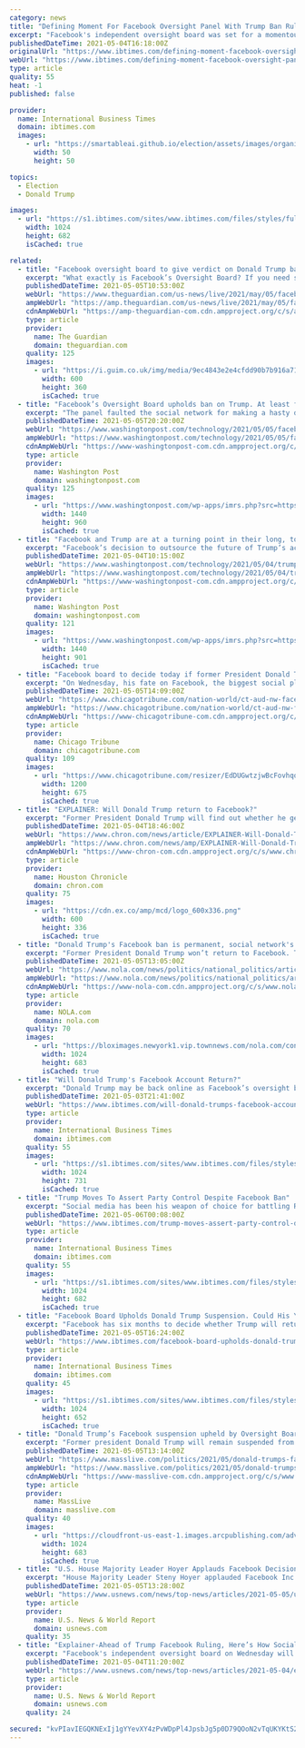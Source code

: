 ```yaml
---
category: news
title: "Defining Moment For Facebook Oversight Panel With Trump Ban Ruling"
excerpt: "Facebook's independent oversight board was set for a momentous decision on the platform's ban of former US president Donald Trump, as debate swirls on the role of social media in curbing hateful and abusive speech while controlling political discourse."
publishedDateTime: 2021-05-04T16:18:00Z
originalUrl: "https://www.ibtimes.com/defining-moment-facebook-oversight-panel-trump-ban-ruling-3192936"
webUrl: "https://www.ibtimes.com/defining-moment-facebook-oversight-panel-trump-ban-ruling-3192936"
type: article
quality: 55
heat: -1
published: false

provider:
  name: International Business Times
  domain: ibtimes.com
  images:
    - url: "https://smartableai.github.io/election/assets/images/organizations/ibtimes.com-50x50.jpg"
      width: 50
      height: 50

topics:
  - Election
  - Donald Trump

images:
  - url: "https://s1.ibtimes.com/sites/www.ibtimes.com/files/styles/full/public/2021/01/21/donald-trump-is-seen-addressing-supporters-flooding-the.jpg"
    width: 1024
    height: 682
    isCached: true

related:
  - title: "Facebook oversight board to give verdict on Donald Trump ban – live"
    excerpt: "What exactly is Facebook’s Oversight Board? If you need some catching up on exactly what Facebook’s Oversight Board is, here are some basic facts: Facebook announced the creat"
    publishedDateTime: 2021-05-05T10:53:00Z
    webUrl: "https://www.theguardian.com/us-news/live/2021/may/05/facebook-donald-trump-ban-us-politics-biden-live?page=with:block-6091a7488f08ae30bfe0426d"
    ampWebUrl: "https://amp.theguardian.com/us-news/live/2021/may/05/facebook-donald-trump-ban-us-politics-biden-live"
    cdnAmpWebUrl: "https://amp-theguardian-com.cdn.ampproject.org/c/s/amp.theguardian.com/us-news/live/2021/may/05/facebook-donald-trump-ban-us-politics-biden-live"
    type: article
    provider:
      name: The Guardian
      domain: theguardian.com
    quality: 125
    images:
      - url: "https://i.guim.co.uk/img/media/9ec4843e2e4cfdd90b7b916a71df314a47003225/0_59_5000_3000/master/5000.jpg?width=300&quality=45&auto=format&fit=max&dpr=2&s=4481d464346f41d93bb22d4493664ab4"
        width: 600
        height: 360
        isCached: true
  - title: "Facebook’s Oversight Board upholds ban on Trump. At least for now."
    excerpt: "The panel faulted the social network for making a hasty decision without clear criteria and told Facebook to reevaluate the decision within six months."
    publishedDateTime: 2021-05-05T20:20:00Z
    webUrl: "https://www.washingtonpost.com/technology/2021/05/05/facebook-trump-decision/"
    ampWebUrl: "https://www.washingtonpost.com/technology/2021/05/05/facebook-trump-decision/?outputType=amp"
    cdnAmpWebUrl: "https://www-washingtonpost-com.cdn.ampproject.org/c/s/www.washingtonpost.com/technology/2021/05/05/facebook-trump-decision/?outputType=amp"
    type: article
    provider:
      name: Washington Post
      domain: washingtonpost.com
    quality: 125
    images:
      - url: "https://www.washingtonpost.com/wp-apps/imrs.php?src=https://arc-anglerfish-washpost-prod-washpost.s3.amazonaws.com/public/CXWOKATSREI6XBSRNUYJD2WGH4.jpg&w=1440"
        width: 1440
        height: 960
        isCached: true
  - title: "Facebook and Trump are at a turning point in their long, tortured relationship"
    excerpt: "Facebook’s decision to outsource the future of Trump’s account to an independent Oversight Board stems from a tortured relationship with the former president. It could also set a precedent on how social media companies handle politicians and on how they will balance free speech and harm."
    publishedDateTime: 2021-05-04T10:15:00Z
    webUrl: "https://www.washingtonpost.com/technology/2021/05/04/trump-facebook-relationship-history/"
    ampWebUrl: "https://www.washingtonpost.com/technology/2021/05/04/trump-facebook-relationship-history/?outputType=amp"
    cdnAmpWebUrl: "https://www-washingtonpost-com.cdn.ampproject.org/c/s/www.washingtonpost.com/technology/2021/05/04/trump-facebook-relationship-history/?outputType=amp"
    type: article
    provider:
      name: Washington Post
      domain: washingtonpost.com
    quality: 121
    images:
      - url: "https://www.washingtonpost.com/wp-apps/imrs.php?src=https://arc-anglerfish-washpost-prod-washpost.s3.amazonaws.com/public/SUC6YBUU2II6XKW4V54HAGRQZI.jpg&w=1440"
        width: 1440
        height: 901
        isCached: true
  - title: "Facebook board to decide today if former President Donald Trump can post again on the social media site"
    excerpt: "On Wednesday, his fate on Facebook, the biggest social platform around, will be decided. The company’s quasi-independent Oversight Board will announce its ruling around 9 a.m. ET. If it rules in Trump’s favor,"
    publishedDateTime: 2021-05-05T14:09:00Z
    webUrl: "https://www.chicagotribune.com/nation-world/ct-aud-nw-facebook-trump-decision-20210505-2cvwvvrzd5f5fawgmw652r34gu-story.html"
    ampWebUrl: "https://www.chicagotribune.com/nation-world/ct-aud-nw-facebook-trump-decision-20210505-2cvwvvrzd5f5fawgmw652r34gu-story.html?outputType=amp"
    cdnAmpWebUrl: "https://www-chicagotribune-com.cdn.ampproject.org/c/s/www.chicagotribune.com/nation-world/ct-aud-nw-facebook-trump-decision-20210505-2cvwvvrzd5f5fawgmw652r34gu-story.html?outputType=amp"
    type: article
    provider:
      name: Chicago Tribune
      domain: chicagotribune.com
    quality: 109
    images:
      - url: "https://www.chicagotribune.com/resizer/EdDUGwtzjwBcFovhqqYK-Scvjqw=/1200x0/top/cloudfront-us-east-1.images.arcpublishing.com/tronc/ZXEMQWNFPFACPHFROHLXQYAWMM.jpg"
        width: 1200
        height: 675
        isCached: true
  - title: "EXPLAINER: Will Donald Trump return to Facebook?"
    excerpt: "Former President Donald Trump will find out whether he gets to return to Facebook on Wednesday, when the social network’s quasi-independent Oversight Board plans to announce its ruling in the high-profile case."
    publishedDateTime: 2021-05-04T18:46:00Z
    webUrl: "https://www.chron.com/news/article/EXPLAINER-Will-Donald-Trump-return-to-Facebook-16151044.php"
    ampWebUrl: "https://www.chron.com/news/amp/EXPLAINER-Will-Donald-Trump-return-to-Facebook-16151044.php"
    cdnAmpWebUrl: "https://www-chron-com.cdn.ampproject.org/c/s/www.chron.com/news/amp/EXPLAINER-Will-Donald-Trump-return-to-Facebook-16151044.php"
    type: article
    provider:
      name: Houston Chronicle
      domain: chron.com
    quality: 75
    images:
      - url: "https://cdn.ex.co/amp/mcd/logo_600x336.png"
        width: 600
        height: 336
        isCached: true
  - title: "Donald Trump's Facebook ban is permanent, social network's Oversight Board rules"
    excerpt: "Former President Donald Trump won’t return to Facebook. The social network’s quasi-independent Oversight Board has voted to permanently ban his account after it was suspended four months ago for inciting violence that led to the deadly Jan."
    publishedDateTime: 2021-05-05T13:05:00Z
    webUrl: "https://www.nola.com/news/politics/national_politics/article_af3cfcd0-ada1-11eb-abd2-c3ef83b7cf9b.html"
    ampWebUrl: "https://www.nola.com/news/politics/national_politics/article_af3cfcd0-ada1-11eb-abd2-c3ef83b7cf9b.amp.html"
    cdnAmpWebUrl: "https://www-nola-com.cdn.ampproject.org/c/s/www.nola.com/news/politics/national_politics/article_af3cfcd0-ada1-11eb-abd2-c3ef83b7cf9b.amp.html"
    type: article
    provider:
      name: NOLA.com
      domain: nola.com
    quality: 70
    images:
      - url: "https://bloximages.newyork1.vip.townnews.com/nola.com/content/tncms/assets/v3/editorial/8/b3/8b3ccfa8-ada2-11eb-897f-d3cffbf2ca1e/6092981d6297f.image.jpg?resize=1024%2C683"
        width: 1024
        height: 683
        isCached: true
  - title: "Will Donald Trump's Facebook Account Return?"
    excerpt: "Donald Trump may be back online as Facebook’s oversight board prepares to announce its decision on his expulsion from the platform. The former president was given the boot a day after the Jan. 6 Capitol riot and the decision Wednesday is certain to attract political controversy from one side or the other."
    publishedDateTime: 2021-05-03T21:41:00Z
    webUrl: "https://www.ibtimes.com/will-donald-trumps-facebook-account-return-3192364"
    type: article
    provider:
      name: International Business Times
      domain: ibtimes.com
    quality: 55
    images:
      - url: "https://s1.ibtimes.com/sites/www.ibtimes.com/files/styles/full/public/2021/03/25/us-president-donald-trump-during-a-february-16.jpg"
        width: 1024
        height: 731
        isCached: true
  - title: "Trump Moves To Assert Party Control Despite Facebook Ban"
    excerpt: "Social media has been his weapon of choice for battling Republican dissidents, but Donald Trump is seeking to tighten his iron grip on the party even after a ruling Wednesday extending his ban on Facebook."
    publishedDateTime: 2021-05-06T00:08:00Z
    webUrl: "https://www.ibtimes.com/trump-moves-assert-party-control-despite-facebook-ban-3193784"
    type: article
    provider:
      name: International Business Times
      domain: ibtimes.com
    quality: 55
    images:
      - url: "https://s1.ibtimes.com/sites/www.ibtimes.com/files/styles/full/public/2021/05/05/former-us-president-donald-trump-who-remains-the.jpg"
        width: 1024
        height: 682
        isCached: true
  - title: "Facebook Board Upholds Donald Trump Suspension. Could His YouTube,Twitter Accounts Return?"
    excerpt: "Facebook has six months to decide whether Trump will return or be banned outright. What are his odds on other social media platforms?"
    publishedDateTime: 2021-05-05T16:24:00Z
    webUrl: "https://www.ibtimes.com/facebook-board-upholds-donald-trump-suspension-could-his-youtubetwitter-accounts-3193568"
    type: article
    provider:
      name: International Business Times
      domain: ibtimes.com
    quality: 45
    images:
      - url: "https://s1.ibtimes.com/sites/www.ibtimes.com/files/styles/full/public/2021/05/05/donald-trump-was-suspended-from-facebook-and-instagram.jpg"
        width: 1024
        height: 652
        isCached: true
  - title: "Donald Trump’s Facebook suspension upheld by Oversight Board; group calls on social media giant to conduct six-month review of case, policies"
    excerpt: "Former president Donald Trump will remain suspended from posting on Facebook, the world’s most popular social media platform, according to an independent Oversight Board. But the board, a diverse group of international experts in law,"
    publishedDateTime: 2021-05-05T13:14:00Z
    webUrl: "https://www.masslive.com/politics/2021/05/donald-trumps-facebook-suspension-upheld-by-oversight-board-calls-on-social-media-giant-to-conduct-six-month-review.html"
    ampWebUrl: "https://www.masslive.com/politics/2021/05/donald-trumps-facebook-suspension-upheld-by-oversight-board-calls-on-social-media-giant-to-conduct-six-month-review.html?outputType=amp"
    cdnAmpWebUrl: "https://www-masslive-com.cdn.ampproject.org/c/s/www.masslive.com/politics/2021/05/donald-trumps-facebook-suspension-upheld-by-oversight-board-calls-on-social-media-giant-to-conduct-six-month-review.html?outputType=amp"
    type: article
    provider:
      name: MassLive
      domain: masslive.com
    quality: 40
    images:
      - url: "https://cloudfront-us-east-1.images.arcpublishing.com/advancelocal/U3T3Z7ONNZDCBMPY2WPOZSOEPE.jpg"
        width: 1024
        height: 683
        isCached: true
  - title: "U.S. House Majority Leader Hoyer Applauds Facebook Decision on Trump"
    excerpt: "House Majority Leader Steny Hoyer applauded Facebook Inc's decision to maintain its suspension of Donald Trump after the Jan. 6 Capitol riots, saying it has the right to refuse to be a medium for the former Republican president."
    publishedDateTime: 2021-05-05T13:28:00Z
    webUrl: "https://www.usnews.com/news/top-news/articles/2021-05-05/us-house-majority-leader-hoyer-applauds-facebook-decision-on-trump"
    type: article
    provider:
      name: U.S. News & World Report
      domain: usnews.com
    quality: 35
  - title: "Explainer-Ahead of Trump Facebook Ruling, Here’s How Social Media Sites Handle World Leaders"
    excerpt: "Facebook's independent oversight board on Wednesday will announce whether it is overturning the company's suspension of former U.S. President Donald Trump's account. The long-awaited ruling will bring the focus back onto how the world's largest social network decides what world leaders and politicians can and can't say on their platforms."
    publishedDateTime: 2021-05-04T11:20:00Z
    webUrl: "https://www.usnews.com/news/top-news/articles/2021-05-04/explainer-ahead-of-trump-facebook-ruling-heres-how-social-media-sites-handle-world-leaders"
    type: article
    provider:
      name: U.S. News & World Report
      domain: usnews.com
    quality: 24

secured: "kvPIavIEGQKNExIj1gYYevXY4zPvWDpPl4JpsbJg5p0D79QOoN2vTqUKYKtS2S6otXPHhiHioVvqc6YcI/YkQEEiou8cZw2AwpYiFK0q81uBew8Oy8tnLcx/f6d01OZcMwDnmRjQI/xneyI1ubxDR0+g1WXFEIcxI7Yy9I2kPEtW2NGOVqzinZAeen6dHFVYJoaivT3RfwVQGjP90XZAiM58k71gUzST+/5Ze+64EC6H/bBUromlhf0O2a+tFDRl77nVkQn1DigmOrp2pIscAmk2+8/q/QWH+AFwJHL7rsartsB8amfinyLuFVk+VX31HeDFMMPSzsDkwH3OqpjLzG6bgjuPsk7HZ7yfEOusVnI=;GpiArsOKsacD17m+fuxi0w=="
---
```


